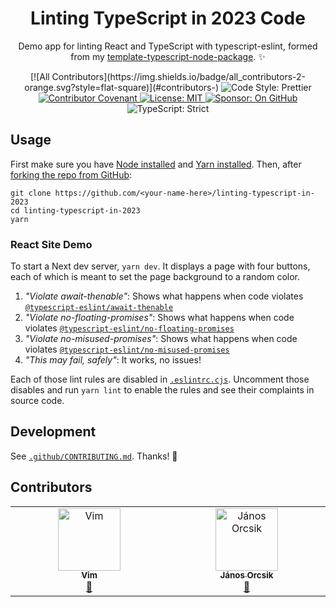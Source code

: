 <h1 align="center">Linting TypeScript in 2023 Code</h1>

<p align="center">Demo app for linting React and TypeScript with typescript-eslint, formed from my <a href="https://github.com/JoshuaKGoldberg/template-typescript-node-package">template-typescript-node-package</a>. ✨</p>

<p align="center">
	<!-- ALL-CONTRIBUTORS-BADGE:START - Do not remove or modify this section -->
[![All Contributors](https://img.shields.io/badge/all_contributors-2-orange.svg?style=flat-square)](#contributors-)
<!-- ALL-CONTRIBUTORS-BADGE:END -->
	<img alt="Code Style: Prettier" src="https://img.shields.io/badge/code_style-prettier-21bb42.svg" />
	<a href="https://github.com/JoshuaKGoldberg/linting-typescript-in-2023/blob/main/.github/CODE_OF_CONDUCT.md">
		<img alt="Contributor Covenant" src="https://img.shields.io/badge/code_of_conduct-contributor_covenant-21bb42" />
	</a>
	<a href="https://github.com/JoshuaKGoldberg/linting-typescript-in-2023/blob/main/LICENSE.md">
	    <img alt="License: MIT" src="https://img.shields.io/github/license/JoshuaKGoldberg/linting-typescript-in-2023?color=21bb42">
    </a>
	<a href="https://github.com/sponsors/JoshuaKGoldberg">
    	<img alt="Sponsor: On GitHub" src="https://img.shields.io/badge/sponsor-on_github-21bb42.svg" />
    </a>
    <img alt="TypeScript: Strict" src="https://img.shields.io/badge/typescript-strict-21bb42.svg" />
</p>

## Usage

First make sure you have [Node installed](https://nodejs.org/en/download) and [Yarn installed](https://yarnpkg.com/getting-started/install).
Then, after [forking the repo from GitHub](https://help.github.com/articles/fork-a-repo):

```shell
git clone https://github.com/<your-name-here>/linting-typescript-in-2023
cd linting-typescript-in-2023
yarn
```

### React Site Demo

To start a Next dev server, `yarn dev`.
It displays a page with four buttons, each of which is meant to set the page background to a random color.

1. _"Violate await-thenable"_: Shows what happens when code violates [`@typescript-eslint/await-thenable`](https://typescript-eslint.io/rules/await-thenable)
2. _"Violate no-floating-promises"_: Shows what happens when code violates [`@typescript-eslint/no-floating-promises`](https://typescript-eslint.io/rules/no-floating-promises)
3. _"Violate no-misused-promises"_: Shows what happens when code violates [`@typescript-eslint/no-misused-promises`](https://typescript-eslint.io/rules/no-misused-promises)
4. _"This may fail, safely"_: It works, no issues!

Each of those lint rules are disabled in [`.eslintrc.cjs`](./.eslintrc.cjs).
Uncomment those disables and run `yarn lint` to enable the rules and see their complaints in source code.

## Development

See [`.github/CONTRIBUTING.md`](./.github/CONTRIBUTING.md).
Thanks! 💖

## Contributors

<!-- ALL-CONTRIBUTORS-LIST:START - Do not remove or modify this section -->
<!-- prettier-ignore-start -->
<!-- markdownlint-disable -->
<table>
  <tbody>
    <tr>
      <td align="center" valign="top" width="14.28%"><a href="https://github.com/vim-usds"><img src="https://avatars.githubusercontent.com/u/86254807?v=4?s=100" width="100px;" alt="Vim"/><br /><sub><b>Vim</b></sub></a><br /><a href="https://github.com/JoshuaKGoldberg/linting-typescript-in-2023/commits?author=vim-usds" title="Documentation">📖</a></td>
      <td align="center" valign="top" width="14.28%"><a href="https://github.com/janosorcsik"><img src="https://avatars.githubusercontent.com/u/4984853?v=4?s=100" width="100px;" alt="János Orcsik"/><br /><sub><b>János Orcsik</b></sub></a><br /><a href="https://github.com/JoshuaKGoldberg/linting-typescript-in-2023/commits?author=janosorcsik" title="Documentation">📖</a></td>
    </tr>
  </tbody>
</table>

<!-- markdownlint-restore -->
<!-- prettier-ignore-end -->

<!-- ALL-CONTRIBUTORS-LIST:END -->
